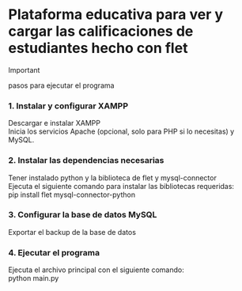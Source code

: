 # Plataforma educativa para ver y cargar las calificaciones de estudiantes hecho con flet

> [!IMPORTANT]
> pasos para ejecutar el programa
### 1. Instalar y configurar XAMPP
Descargar e instalar XAMPP <br>
Inicia los servicios Apache (opcional, solo para PHP si lo necesitas) y MySQL.
   
### 2. Instalar las dependencias necesarias
Tener instalado python y la biblioteca de flet y mysql-connector <br>
Ejecuta el siguiente comando para instalar las bibliotecas requeridas: <br>
pip install flet mysql-connector-python

### 3. Configurar la base de datos MySQL
Exportar el backup de la base de datos

### 4. Ejecutar el programa
Ejecuta el archivo principal con el siguiente comando: <br>
python main.py

